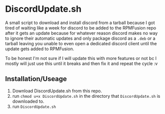 # DiscordUpdate.sh


A small script to download and install discord from a tarball because I got tired of waiting like a week for discord to be added to the RPMFusion repo after it gets an update because for whatever reason discord makes no way to ignore their automatic updates and only package discord as a `.deb` or a tarball leaving you unable to even open a dedicated discord client until the update gets added to RPMFusion.

To be honest I'm not sure if I will update this with more features or not bc I mostly will just use this until it breaks and then fix it and repeat the cycle :v 

## Installation/Useage

1. Download DiscordUpdate.sh from this repo.
2. run `chmod u+x DiscordUpdate.sh` in the directory that `DiscordUpdate.sh` is downloaded to.
3. run `DiscordUpdate.sh`


